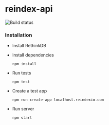 # reindex-api

![Build status](https://circleci.com/gh/freiksenet/reindex-api.svg?style=shield&circle-token=080d24db0ad712462742bb77cd91a316c2267e46)

### Installation

- Install RethinkDB
- Install dependencies

  ```
  npm install
  ```
- Run tests

  ```
  npm test
  ```
- Create a test app

  ```
  npm run create-app localhost.reindexio.com
  ```
- Run server

  ```
  npm start
  ```
